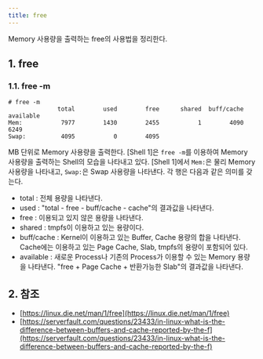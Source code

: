 ```yaml
---
title: free
---
```


Memory 사용량을 출력하는 free의 사용법을 정리한다.

## 1. free

### 1.1. free -m

```shell {caption="[Shell 1] free -m"}
# free -m
              total        used        free      shared  buff/cache   available
Mem:           7977        1430        2455           1        4090        6249
Swap:          4095           0        4095
```

MB 단위로 Memory 사용량을 출력한다. [Shell 1]은 `free -m`를 이용하여 Memory 사용량을 출력하는 Shell의 모습을 나타내고 있다. [Shell 1]에서 `Mem:`은 물리 Memory 사용량을 나타내고, `Swap:`은 Swap 사용량을 나타낸다. 각 행은 다음과 같은 의미를 갖는다.

* total : 전체 용량을 나타낸다.
* used : "total - free - buff/cache - cache"의 결과값을 나타낸다.
* free : 이용되고 있지 않은 용량을 나타낸다.
* shared : tmpfs이 이용하고 있는 용량이다.
* buff/cache : Kernel이 이용하고 있는 Buffer, Cache 용량의 합을 나타낸다. Cache에는 이용하고 있는 Page Cache, Slab, tmpfs의 용량이 포함되어 있다.
* available : 새로운 Process나 기존의 Process가 이용할 수 있는 Memory 용량을 나타낸다. "free + Page Cache + 반환가능한 Slab"의  결과값을 나타낸다.

## 2. 참조

* [https://linux.die.net/man/1/free](https://linux.die.net/man/1/free)
* [https://serverfault.com/questions/23433/in-linux-what-is-the-difference-between-buffers-and-cache-reported-by-the-f](https://serverfault.com/questions/23433/in-linux-what-is-the-difference-between-buffers-and-cache-reported-by-the-f)


